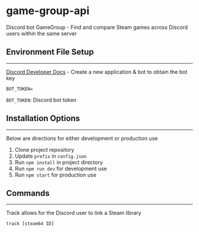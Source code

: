 # game-group-api
Discord bot GameGroup - Find and compare Steam games across Discord users within the same server

## Environment File Setup
---

[Discord Developer Docs](https://discord.com/developers/docs/intro) - Create a new application & bot to obtain the bot key
```
BOT_TOKEN=
```

`BOT_TOKEN`: Discord bot token


## Installation Options
---
Below are directions for either development or production use
1. Clone project repository
2. Update `prefix` in `config.json`
3. Run `npm install` in project directory
4. Run `npm run dev` for development use
5. Run `npm start` for production use


## Commands
---

Track allows for the Discord user to link a Steam library
```
track [steam64 ID]
```